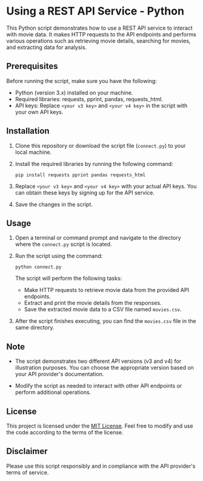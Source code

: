 # Using a REST API Service - Python

This Python script demonstrates how to use a REST API service to interact with movie data. It makes HTTP requests to the API endpoints and performs various operations such as retrieving movie details, searching for movies, and extracting data for analysis.

## Prerequisites

Before running the script, make sure you have the following:

- Python (version 3.x) installed on your machine.
- Required libraries: requests, pprint, pandas, requests_html.
- API keys: Replace `<your v3 key>` and `<your v4 key>` in the script with your own API keys.

## Installation

1. Clone this repository or download the script file (`connect.py`) to your local machine.

2. Install the required libraries by running the following command:

   ```
   pip install requests pprint pandas requests_html
   ```

3. Replace `<your v3 key>` and `<your v4 key>` with your actual API keys. You can obtain these keys by signing up for the API service.

4. Save the changes in the script.

## Usage

1. Open a terminal or command prompt and navigate to the directory where the `connect.py` script is located.

2. Run the script using the command:

   ```
   python connect.py
   ```

   The script will perform the following tasks:

   - Make HTTP requests to retrieve movie data from the provided API endpoints.
   - Extract and print the movie details from the responses.
   - Save the extracted movie data to a CSV file named `movies.csv`.

3. After the script finishes executing, you can find the `movies.csv` file in the same directory.

## Note

- The script demonstrates two different API versions (v3 and v4) for illustration purposes. You can choose the appropriate version based on your API provider's documentation.

- Modify the script as needed to interact with other API endpoints or perform additional operations.

## License

This project is licensed under the [MIT License](LICENSE). Feel free to modify and use the code according to the terms of the license.

## Disclaimer

Please use this script responsibly and in compliance with the API provider's terms of service.
